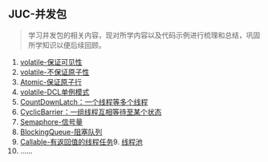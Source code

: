 ## JUC-并发包
> 学习并发包的相关内容，现对所学内容以及代码示例进行梳理和总结，巩固所学知识以便后续回顾。
>
1. [volatile-保证可见性](./src/main/java/pers/liangshan/demos/juc/VolatileDemo.java)
2. [volatile-不保证原子性](./src/main/java/pers/liangshan/demos/juc/VolatileDemo.java)
3. [Atomic-保证原子行](./src/main/java/pers/liangshan/demos/juc/VolatileDemo.java)
4. [volatile-DCL单例模式](./src/main/java/pers/liangshan/demos/juc/SingletonDCLDemo.java) 
5. [CountDownLatch：一个线程等多个线程](./src/main/java/pers/liangshan/demos/juc/CountDownLatchDemo.java)
6. [CyclicBarrier：一组线程互相等待至某个状态](./src/main/java/pers/liangshan/demos/juc/CyclicBarrierDemo.java)
7. [Semaphore-信号量](./src/main/java/pers/liangshan/demos/juc/SemaphoreDemo.java)
8. [BlockingQueue-阻塞队列](./doc/BlockingQueue.MD)
10. [Callable-有返回值的线程任务](./src/main/java/pers/liangshan/demos/juc/CallableDemo.java)9. [线程池](./src/main/java/pers/liangshan/demos/juc/ThreadPoolDemo.java)
11. ......
